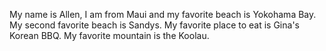 My name is Allen, I am from Maui and my favorite beach is Yokohama Bay. My second favorite beach is Sandys. 
My favorite place to eat is Gina's Korean BBQ. 
My favorite mountain is the Koolau. 

